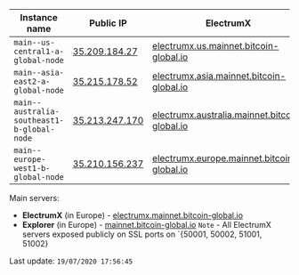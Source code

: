 Instance name | Public IP | ElectrumX | Explorer | Status
--- | --- | --- | --- | ---
`main--us-central1-a-global-node` | [35.209.184.27](35.209.184.27) | [electrumx.us.mainnet.bitcoin-global.io](electrumx.us.mainnet.bitcoin-global.io) | [explorer.us.mainnet.bitcoin-global.io](explorer.us.mainnet.bitcoin-global.io) | RUNNING
`main--asia-east2-a-global-node` | [35.215.178.52](35.215.178.52) | [electrumx.asia.mainnet.bitcoin-global.io](electrumx.asia.mainnet.bitcoin-global.io) | [explorer.asia.mainnet.bitcoin-global.io](explorer.asia.mainnet.bitcoin-global.io) | RUNNING
`main--australia-southeast1-b-global-node` | [35.213.247.170](35.213.247.170) | [electrumx.australia.mainnet.bitcoin-global.io](electrumx.australia.mainnet.bitcoin-global.io) | [explorer.australia.mainnet.bitcoin-global.io](explorer.australia.mainnet.bitcoin-global.io) | RUNNING
`main--europe-west1-b-global-node` | [35.210.156.237](35.210.156.237) | [electrumx.europe.mainnet.bitcoin-global.io](electrumx.europe.mainnet.bitcoin-global.io) | [explorer.europe.mainnet.bitcoin-global.io](explorer.europe.mainnet.bitcoin-global.io) | RUNNING

Main servers:

* **ElectrumX** (in Europe) - [electrumx.mainnet.bitcoin-global.io](electrumx.mainnet.bitcoin-global.io)
* **Explorer** (in Europe) - [mainnet.bitcoin-global.io](mainnet.bitcoin-global.io)
`Note` - All ElectrumX servers exposed publicly on SSL ports on `{50001, 50002, 51001, 51002}


Last update: `19/07/2020 17:56:45`
